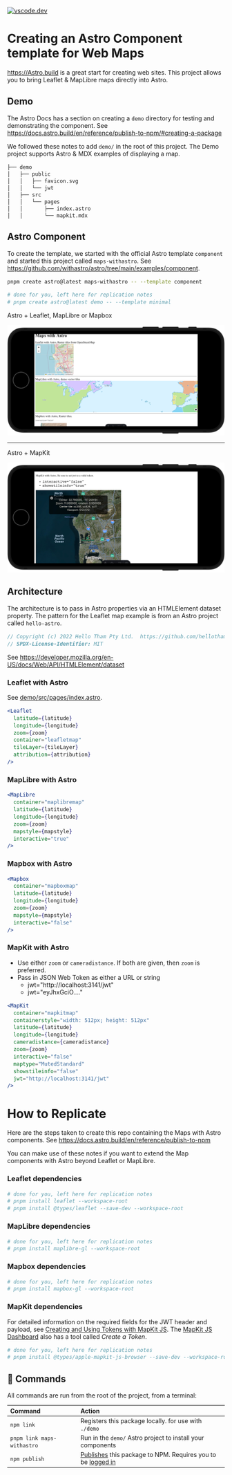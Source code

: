 [![vscode.dev](https://img.shields.io/badge/Open_in_vscode.dev-Repo-blue)][vscode.dev]

[vscode.dev]: https://vscode.dev/github/roblabs/maps-withastro "A lightweight version of VS Code running fully in the browser."

# Creating an Astro Component template for Web Maps

https://Astro.build is a great start for creating web sites.  This project allows you to bring Leaflet & MapLibre maps directly into Astro.

## Demo

The Astro Docs has a section on creating a `demo` directory for testing and demonstrating the component.  See https://docs.astro.build/en/reference/publish-to-npm/#creating-a-package

We followed these notes to add `demo/` in the root of this project.  The Demo project supports Astro & MDX examples of displaying a map.

    ├── demo
    │   ├── public
    │   │   ├── favicon.svg
    │   │   └── jwt
    │   ├── src
    │   │   └── pages
    │   │       ├── index.astro
    │   │       └── mapkit.mdx

## Astro Component

To create the template, we started with the official Astro template `component` and started this project called `maps-withastro`.  See https://github.com/withastro/astro/tree/main/examples/component.

```bash
pnpm create astro@latest maps-withastro -- --template component
```

```bash
# done for you, left here for replication notes
# pnpm create astro@latest demo -- --template minimal
```

Astro + Leaflet, MapLibre or Mapbox

![alt text](demo-leaflet-maplibre-mapbox.png)

---

Astro + MapKit

![alt text](demo-mapkit.png)

## Architecture

The architecture is to pass in Astro properties via an HTMLElement dataset property.  The pattern for the Leaflet map example is from an Astro project called `hello-astro`.  

```JavaScript
// Copyright (c) 2022 Hello Tham Pty Ltd.  https://github.com/hellotham/hello-astro 
// SPDX-License-Identifier: MIT
```

See https://developer.mozilla.org/en-US/docs/Web/API/HTMLElement/dataset
 
### Leaflet with Astro

See [demo/src/pages/index.astro](demo/src/pages/index.astro).

```jsx
<Leaflet 
  latitude={latitude}
  longitude={longitude}
  zoom={zoom}
  container="leafletmap"
  tileLayer={tileLayer}
  attribution={attribution}
/>
```

### MapLibre with Astro

```jsx
<MapLibre
  container="maplibremap"
  latitude={latitude}
  longitude={longitude}
  zoom={zoom}
  mapstyle={mapstyle}
  interactive="true"
/>
```

### Mapbox with Astro

```jsx
<Mapbox
  container="mapboxmap"
  latitude={latitude}
  longitude={longitude}
  zoom={zoom}
  mapstyle={mapstyle}
  interactive="false"
/>
```

### MapKit with Astro

* Use either `zoom` or `cameradistance`.  If both are given, then `zoom` is preferred.
* Pass in JSON Web Token as either a URL or string
  * jwt="http://localhost:3141/jwt"
  * jwt="eyJhxGciO...."

```jsx
<MapKit
  container="mapkitmap"
  containerstyle="width: 512px; height: 512px"
  latitude={latitude}
  longitude={longitude}
  cameradistance={cameradistance}
  zoom={zoom}
  interactive="false"
  maptype="MutedStandard"
  showstileinfo="false"
  jwt="http://localhost:3141/jwt"
/>
```

# How to Replicate

Here are the steps taken to create this repo containing the Maps with Astro components. See https://docs.astro.build/en/reference/publish-to-npm

You can make use of these notes if you want to extend the Map components with Astro beyond Leaflet or MapLibre.

### Leaflet dependencies

```bash
# done for you, left here for replication notes
# pnpm install leaflet --workspace-root
# pnpm install @types/leaflet --save-dev --workspace-root
```

### MapLibre dependencies

```bash
# done for you, left here for replication notes
# pnpm install maplibre-gl --workspace-root
```

### Mapbox dependencies

```bash
# done for you, left here for replication notes
# pnpm install mapbox-gl --workspace-root
```

### MapKit dependencies

For detailed information on the required fields for the JWT header and payload, see [Creating and Using Tokens with MapKit JS](https://developer.apple.com/documentation/mapkitjs/creating_and_using_tokens_with_mapkit_js).  The [MapKit JS Dashboard](https://maps.developer.apple.com/token-maker) also has a tool called *Create a Token*.

```bash
# done for you, left here for replication notes
# pnpm install @types/apple-mapkit-js-browser --save-dev --workspace-root
```

## 🧞 Commands

All commands are run from the root of the project, from a terminal:

| Command                    | Action                                           |
| :------------------------- | :----------------------------------------------- |
| `npm link`                 | Registers this package locally. for use with `./demo` |
| `pnpm link maps-withastro` | Run in the `demo/` Astro project to install your components |
| `npm publish`              | [Publishes](https://docs.npmjs.com/creating-and-publishing-unscoped-public-packages#publishing-unscoped-public-packages) this package to NPM. Requires you to be [logged in](https://docs.npmjs.com/cli/v8/commands/npm-adduser) |
